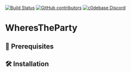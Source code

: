[![Build Status](https://travis-ci.org/Biospheere/spoticord.svg?branch=master)](https://travis-ci.org/Biospheere/spoticord)
[![GitHub contributors](https://img.shields.io/github/contributors/biospheere/spoticord.svg)](https://github.com/Biospheere/spoticord/graphs/contributors/)
[![c0debase Discord](https://discordapp.com/api/guilds/361448651748540426/embed.png)](https://discord.gg/BDwBeZ3)

# WheresTheParty

## 🔰 Prerequisites

## 🛠 Installation

 